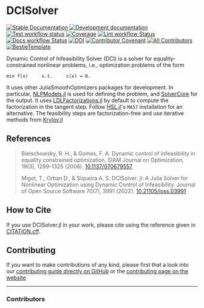 # DCISolver

[![Stable Documentation](https://img.shields.io/badge/docs-stable-blue.svg)](https://JuliaSmoothOptimizers.github.io/DCISolver.jl/stable)
[![Development documentation](https://img.shields.io/badge/docs-dev-blue.svg)](https://JuliaSmoothOptimizers.github.io/DCISolver.jl/dev)
[![Test workflow status](https://github.com/JuliaSmoothOptimizers/DCISolver.jl/actions/workflows/Test.yml/badge.svg?branch=main)](https://github.com/JuliaSmoothOptimizers/DCISolver.jl/actions/workflows/Test.yml?query=branch%3Amain)
[![Coverage](https://codecov.io/gh/JuliaSmoothOptimizers/DCISolver.jl/branch/main/graph/badge.svg)](https://codecov.io/gh/JuliaSmoothOptimizers/DCISolver.jl)
[![Lint workflow Status](https://github.com/JuliaSmoothOptimizers/DCISolver.jl/actions/workflows/Lint.yml/badge.svg?branch=main)](https://github.com/JuliaSmoothOptimizers/DCISolver.jl/actions/workflows/Lint.yml?query=branch%3Amain)
[![Docs workflow Status](https://github.com/JuliaSmoothOptimizers/DCISolver.jl/actions/workflows/Docs.yml/badge.svg?branch=main)](https://github.com/JuliaSmoothOptimizers/DCISolver.jl/actions/workflows/Docs.yml?query=branch%3Amain)
[![DOI](https://joss.theoj.org/papers/10.21105/joss.03991/status.svg)](https://doi.org/10.21105/joss.03991)
[![Contributor Covenant](https://img.shields.io/badge/Contributor%20Covenant-2.1-4baaaa.svg)](CODE_OF_CONDUCT.md)
[![All Contributors](https://img.shields.io/github/all-contributors/JuliaSmoothOptimizers/DCISolver.jl?labelColor=5e1ec7&color=c0ffee&style=flat-square)](#contributors)
[![BestieTemplate](https://img.shields.io/endpoint?url=https://raw.githubusercontent.com/JuliaBesties/BestieTemplate.jl/main/docs/src/assets/badge.json)](https://github.com/JuliaBesties/BestieTemplate.jl)

Dynamic Control of Infeasibility Solver (DCI) is a solver for equality-constrained nonlinear problems, i.e.,
optimization problems of the form

    min f(x)     s.t.     c(x) = 0.

It uses other JuliaSmoothOptimizers packages for development.
In particular, [NLPModels.jl](https://github.com/JuliaSmoothOptimizers/NLPModels.jl) is used for defining the problem, and [SolverCore](https://github.com/JuliaSmoothOptimizers/SolverCore.jl) for the output.
It uses [LDLFactorizations.jl](https://github.com/JuliaSmoothOptimizers/LDLFactorizations.jl) by default to compute the factorization in the tangent step. Follow [HSL.jl](https://github.com/JuliaSmoothOptimizers/HSL.jl)'s `MA57` installation for an alternative.
The feasibility steps are factorization-free and use iterative methods from [Krylov.jl](https://github.com/JuliaSmoothOptimizers/Krylov.jl)

## References

> Bielschowsky, R. H., & Gomes, F. A.
> Dynamic control of infeasibility in equality constrained optimization.
> SIAM Journal on Optimization, 19(3), 1299-1325 (2008).
> [10.1137/070679557](https://doi.org/10.1137/070679557)
>
> Migot, T., Orban D., & Siqueira A. S.
> DCISolver. jl: A Julia Solver for Nonlinear Optimization using Dynamic Control of Infeasibility.
> Journal of Open Source Software 70(7), 3991 (2022).
> [10.21105/joss.03991](https://doi.org/10.21105/joss.03991)

## How to Cite

If you use DCISolver.jl in your work, please cite using the reference given in [CITATION.cff](https://github.com/JuliaSmoothOptimizers/DCISolver.jl/blob/main/CITATION.cff).

## Contributing

If you want to make contributions of any kind, please first that a look into our [contributing guide directly on GitHub](docs/src/90-contributing.md) or the [contributing page on the website](https://JuliaSmoothOptimizers.github.io/DCISolver.jl/dev/90-contributing/)

---

### Contributors

<!-- ALL-CONTRIBUTORS-LIST:START - Do not remove or modify this section -->
<!-- prettier-ignore-start -->
<!-- markdownlint-disable -->

<!-- markdownlint-restore -->
<!-- prettier-ignore-end -->

<!-- ALL-CONTRIBUTORS-LIST:END -->
